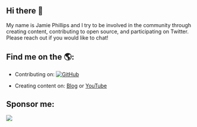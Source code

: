 ## Hi there 👋

My name is Jamie Phillips and I try to be involved in the community through creating content, contributing to open source, and participating on Twitter. Please reach out if you would like to chat!

## Find me on the 🌎:

- Contributing on: <a href="https://github.com/phillipsj"><img src="https://img.shields.io/github/followers/phillipsj.svg?label=GitHub&style=social" alt="GitHub"></a>

- Creating content on: <a href="https://www.phillipsj.net/">Blog</a> or <a href="https://www.youtube.com/channel/UCKGt52ca8BvLTgDP5KIKzCA">YouTube</a>

## Sponsor me:

<a href="https://www.buymeacoffee.com/aQPnJ73O8"><img src="https://img.buymeacoffee.com/button-api/?text=Buy me a coffee&emoji=&slug=aQPnJ73O8&button_colour=FFDD00&font_colour=000000&font_family=Cookie&outline_colour=000000&coffee_colour=ffffff"></a>
